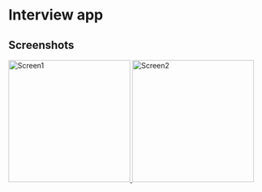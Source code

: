 # Interview app

## Screenshots
<p>
   <a target="_blank" rel="noopener noreferrer" href="https://raw.githubusercontent.com/pandahacker9x/interview_app/master/screenshots/screen1_enter_name.png">
      <img src="https://raw.githubusercontent.com/pandahacker9x/interview_app/master/screenshots/screen1_enter_name.png" alt="Screen1" title="Screen1" width="240" width="320">
   </a>
  
   <a target="_blank" rel="noopener noreferrer" href="https://raw.githubusercontent.com/pandahacker9x/interview_app/master/screenshots/screen2_image_list.png">
      <img src="https://raw.githubusercontent.com/pandahacker9x/interview_app/master/screenshots/screen2_image_list.png" alt="Screen2" title="Screen2" width="240" width="320">
   </a>
</p>
